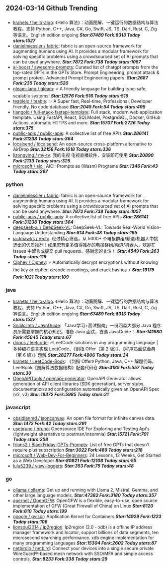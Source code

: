 ## 2024-03-14 Github Trending

### 
* [krahets / hello-algo](https://github.com/krahets/hello-algo): 《Hello 算法》：动画图解、一键运行的数据结构与算法教程，支持 Python, C++, Java, C#, Go, Swift, JS, TS, Dart, Rust, C, Zig 等语言。English edition ongoing ***Star:67489 Fork:8313 Today stars:1527***
* [danielmiessler / fabric](https://github.com/danielmiessler/fabric): fabric is an open-source framework for augmenting humans using AI. It provides a modular framework for solving specific problems using a crowdsourced set of AI prompts that can be used anywhere. ***Star:7872 Fork:738 Today stars:1057***
* [ai-boost / awesome-prompts](https://github.com/ai-boost/awesome-prompts): Curated list of chatgpt prompts from the top-rated GPTs in the GPTs Store. Prompt Engineering, prompt attack & prompt protect. Advanced Prompt Engineering papers. ***Star:2687 Fork:235 Today stars:520***
* [gleam-lang / gleam](https://github.com/gleam-lang/gleam): ⭐️ A friendly language for building type-safe, scalable systems! ***Star:12576 Fork:516 Today stars:519***
* [teableio / teable](https://github.com/teableio/teable): ✨ A Super fast, Real-time, Professional, Developer friendly, No code database ***Star:2045 Fork:54 Today stars:495***
* [tiangolo / full-stack-fastapi-template](https://github.com/tiangolo/full-stack-fastapi-template): Full stack, modern web application template. Using FastAPI, React, SQLModel, PostgreSQL, Docker, GitHub Actions, automatic HTTPS and more. ***Star:15707 Fork:2726 Today stars:375***
* [public-apis / public-apis](https://github.com/public-apis/public-apis): A collective list of free APIs ***Star:286141 Fork:31238 Today stars:364***
* [localsend / localsend](https://github.com/localsend/localsend): An open-source cross-platform alternative to AirDrop ***Star:32158 Fork:1618 Today stars:336***
* [lizongying / my-tv](https://github.com/lizongying/my-tv): 我的电视 电视直播软件，安装即可使用 ***Star:20890 Fork:2133 Today stars:325***
* [microsoft / aici](https://github.com/microsoft/aici): AICI: Prompts as (Wasm) Programs ***Star:1346 Fork:43 Today stars:297***

### python
* [danielmiessler / fabric](https://github.com/danielmiessler/fabric): fabric is an open-source framework for augmenting humans using AI. It provides a modular framework for solving specific problems using a crowdsourced set of AI prompts that can be used anywhere. ***Star:7872 Fork:738 Today stars:1057***
* [public-apis / public-apis](https://github.com/public-apis/public-apis): A collective list of free APIs ***Star:286141 Fork:31238 Today stars:364***
* [deepseek-ai / DeepSeek-VL](https://github.com/deepseek-ai/DeepSeek-VL): DeepSeek-VL: Towards Real-World Vision-Language Understanding ***Star:814 Fork:48 Today stars:165***
* [jackhawks / rectg](https://github.com/jackhawks/rectg): 经过精心筛选，从 5000+ 个电报群组/频道/机器人中挑选出的优质推荐！如果您有更多值得推荐的电报群组/频道/机器人，欢迎在 issues 中留言或提交 pull requests。感谢您的关注！ ***Star:4549 Fork:263 Today stars:119***
* [Ciphey / Ciphey](https://github.com/Ciphey/Ciphey): ⚡ Automatically decrypt encryptions without knowing the key or cipher, decode encodings, and crack hashes ⚡ ***Star:16175 Fork:1021 Today stars:109***

### java
* [krahets / hello-algo](https://github.com/krahets/hello-algo): 《Hello 算法》：动画图解、一键运行的数据结构与算法教程，支持 Python, C++, Java, C#, Go, Swift, JS, TS, Dart, Rust, C, Zig 等语言。English edition ongoing ***Star:67489 Fork:8313 Today stars:1527***
* [Snailclimb / JavaGuide](https://github.com/Snailclimb/JavaGuide): 「Java学习+面试指南」一份涵盖大部分 Java 程序员所需要掌握的核心知识。准备 Java 面试，首选 JavaGuide！ ***Star:141680 Fork:45045 Today stars:67***
* [doocs / leetcode](https://github.com/doocs/leetcode): 🔥LeetCode solutions in any programming language | 多种编程语言实现 LeetCode、《剑指 Offer（第 2 版）》、《程序员面试金典（第 6 版）》题解 ***Star:28277 Fork:4806 Today stars:34***
* [krahets / LeetCode-Book](https://github.com/krahets/LeetCode-Book): 《剑指 Offer》 Python, Java, C++ 解题代码，LeetBook《图解算法数据结构》配套代码仓 ***Star:4185 Fork:557 Today stars:30***
* [OpenAPITools / openapi-generator](https://github.com/OpenAPITools/openapi-generator): OpenAPI Generator allows generation of API client libraries (SDK generation), server stubs, documentation and configuration automatically given an OpenAPI Spec (v2, v3) ***Star:19372 Fork:5985 Today stars:21***

### javascript
* [obsidianmd / jsoncanvas](https://github.com/obsidianmd/jsoncanvas): An open file format for infinite canvas data. ***Star:1472 Fork:42 Today stars:291***
* [usebruno / bruno](https://github.com/usebruno/bruno): Opensource IDE For Exploring and Testing Api's (lightweight alternative to postman/insomnia) ***Star:15721 Fork:701 Today stars:258***
* [friuns2 / BlackFriday-GPTs-Prompts](https://github.com/friuns2/BlackFriday-GPTs-Prompts): List of free GPTs that doesn't require plus subscription ***Star:3022 Fork:489 Today stars:218***
* [microsoft / Web-Dev-For-Beginners](https://github.com/microsoft/Web-Dev-For-Beginners): 24 Lessons, 12 Weeks, Get Started as a Web Developer ***Star:80821 Fork:12108 Today stars:55***
* [lulu5239 / view-loggers](https://github.com/lulu5239/view-loggers):  ***Star:353 Fork:75 Today stars:48***

### go
* [ollama / ollama](https://github.com/ollama/ollama): Get up and running with Llama 2, Mistral, Gemma, and other large language models. ***Star:47382 Fork:3180 Today stars:357***
* [apernet / OpenGFW](https://github.com/apernet/OpenGFW): OpenGFW is a flexible, easy-to-use, open source implementation of GFW (Great Firewall of China) on Linux ***Star:8120 Fork:610 Today stars:199***
* [google / gvisor](https://github.com/google/gvisor): Application Kernel for Containers ***Star:14929 Fork:1223 Today stars:108***
* [lionsoul2014 / ip2region](https://github.com/lionsoul2014/ip2region): Ip2region (2.0 - xdb) is a offline IP address manager framework and locator, support billions of data segments, ten microsecond searching performance. xdb engine implementation for many programming languages ***Star:15304 Fork:2602 Today stars:87***
* [netbirdio / netbird](https://github.com/netbirdio/netbird): Connect your devices into a single secure private WireGuard®-based mesh network with SSO/MFA and simple access controls. ***Star:8233 Fork:338 Today stars:29***
